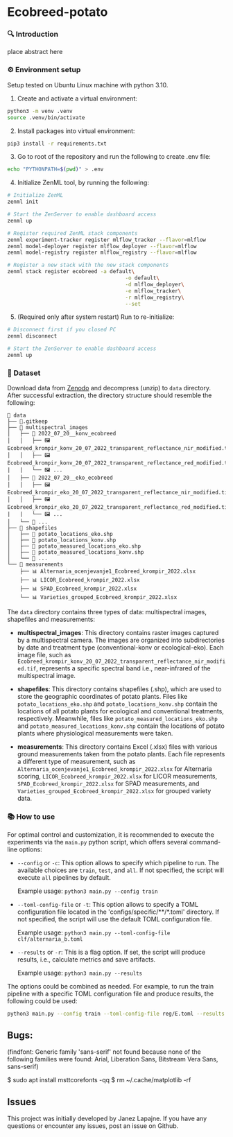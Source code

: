 # Ecobreed-potato

### 🔍 Introduction

place abstract here



### ⚙️ Environment setup

Setup tested on Ubuntu Linux machine with python 3.10.

1) Create and activate a virtual environment:

```bash
python3 -m venv .venv
source .venv/bin/activate
```

2) Install packages into virtual environment:
```bash
pip3 install -r requirements.txt
```

3) Go to root of the repository and run the following to create .env file:
```bash
echo "PYTHONPATH=$(pwd)" > .env
```

4) Initialize ZenML tool, by running the following:

```bash
# Initialize ZenML
zenml init

# Start the ZenServer to enable dashboard access
zenml up

# Register required ZenML stack components
zenml experiment-tracker register mlflow_tracker --flavor=mlflow
zenml model-deployer register mlflow_deployer --flavor=mlflow
zenml model-registry register mlflow_registry --flavor=mlflow

# Register a new stack with the new stack components
zenml stack register ecobreed -a default\
                                      -o default\
                                      -d mlflow_deployer\
                                      -e mlflow_tracker\
                                      -r mlflow_registry\
                                      --set
```

5) (Required only after system restart) Run to re-initialize:
```bash
# Disconnect first if you closed PC
zenml disconnect

# Start the ZenServer to enable dashboard access
zenml up
```

### 📅 Dataset

Download data from [Zenodo](add-link) and decompress (unzip) to `data` directory.
After successful extraction, the directory structure should resemble the following:

```
📁 data
├── 📜.gitkeep
├── 📁 multispectral_images
│   ├── 📁 2022_07_20__konv_ecobreed
│   │   ├── 🖼️ Ecobreed_krompir_konv_20_07_2022_transparent_reflectance_nir_modified.tif
│   │   ├── 🖼️ Ecobreed_krompir_konv_20_07_2022_transparent_reflectance_red_modified.tif
|   |   └── 🖼️ ...
│   ├── 📁 2022_07_20__eko_ecobreed
│   │   ├── 🖼️ Ecobreed_krompir_eko_20_07_2022_transparent_reflectance_nir_modified.tif
│   │   ├── 🖼️ Ecobreed_krompir_eko_20_07_2022_transparent_reflectance_red_modified.tif
|   |   └── 🖼️ ...
│   └── 📁 ...
├── 📁 shapefiles
│   ├── 📄 potato_locations_eko.shp
│   ├── 📄 potato_locations_konv.shp
│   ├── 📄 potato_measured_locations_eko.shp
│   ├── 📄 potato_measured_locations_konv.shp
│   └── 📄 ...
└── 📁 measurements
    ├── 📊 Alternaria_ocenjevanje1_Ecobreed_krompir_2022.xlsx
    ├── 📊 LICOR_Ecobreed_krompir_2022.xlsx
    ├── 📊 SPAD_Ecobreed_krompir_2022.xlsx
    └── 📊 Varieties_grouped_Ecobreed_krompir_2022.xlsx
```

The `data` directory contains three types of data: multispectral images, shapefiles and measurements:

- **multispectral_images**: This directory contains raster images captured by a multispectral camera. The images are organized into subdirectories by date and treatment type (conventional-konv or ecological-eko). Each image file, such as `Ecobreed_krompir_konv_20_07_2022_transparent_reflectance_nir_modified.tif`, represents a specific spectral band i.e., near-infrared of the multispectral image.

- **shapefiles**: This directory contains shapefiles (.shp), which are used to store the geographic coordinates of potato plants. Files like `potato_locations_eko.shp` and `potato_locations_konv.shp` contain the locations of all potato plants for ecological and conventional treatments, respectively. Meanwhile, files like `potato_measured_locations_eko.shp` and `potato_measured_locations_konv.shp` contain the locations of potato plants where physiological measurements were taken.

- **measurements**: This directory contains Excel (.xlsx) files with various ground measurements taken from the potato plants. Each file represents a different type of measurement, such as `Alternaria_ocenjevanje1_Ecobreed_krompir_2022.xlsx` for Alternaria scoring, `LICOR_Ecobreed_krompir_2022.xlsx` for LICOR measurements, `SPAD_Ecobreed_krompir_2022.xlsx` for SPAD measurements, and `Varieties_grouped_Ecobreed_krompir_2022.xlsx` for grouped variety data.


### 📚 How to use

For optimal control and customization, it is recommended to execute the experiments via the `main.py` python script, which offers several command-line options:

- `--config` or `-c`: This option allows to specify which pipeline to run. The available choices are `train`, `test`, and `all`. If not specified, the script will execute `all` pipelines by default.

  Example usage: `python3 main.py --config train`

- `--toml-config-file` or `-t`: This option allows to specify a TOML configuration file located in the 'configs/specific/**/*.toml' directory. If not specified, the script will use the default TOML configuration file.

  Example usage: `python3 main.py --toml-config-file clf/alternaria_b.toml`

- `--results` or `-r`: This is a flag option. If set, the script will produce results, i.e., calculate metrics and save artifacts.

  Example usage: `python3 main.py --results`

The options could be combined as needed. For example, to run the train pipeline with a specific TOML configuration file and produce results, the following could be used:

```bash
python3 main.py --config train --toml-config-file reg/E.toml --results
```




## Bugs:
(findfont: Generic family 'sans-serif' not found because none of the following families were found: Arial, Liberation Sans, Bitstream Vera Sans, sans-serif)

$ sudo apt install msttcorefonts -qq
$ rm ~/.cache/matplotlib -rf

## Issues

This project was initially developed by Janez Lapajne. If you have any questions or encounter any issues, post an issue on Github.